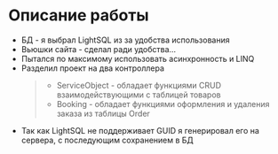 # Описание работы

* БД - я выбрал LightSQL из за удобства использования
* Вьюшки сайта - сделал ради удобства...
* Пытался по максимому использовать асинхронность и LINQ
* Разделил проект на два контроллера 
  > * ServiceObject - обладает функциями CRUD взаимодействующими с таблицей товаров
  > * Booking - обладает функциями оформления и удаления заказа из таблицы Order
* Так как LightSQL не поддерживает GUID я генерировал его на сервера, с последующим сохранением в БД
